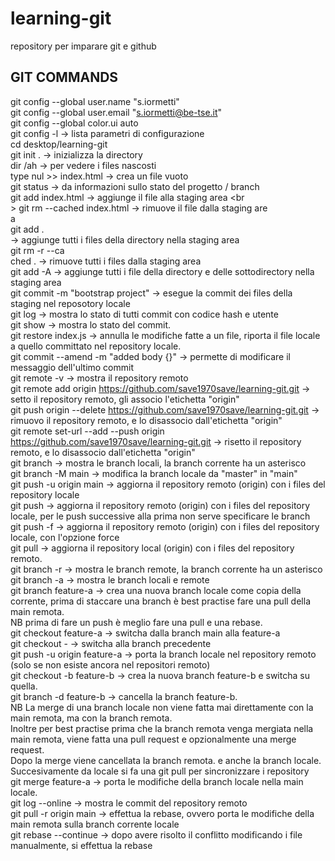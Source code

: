 # learning-git

repository per imparare git e github

GIT COMMANDS
----------------
git config --global user.name "s.iormetti" <br>
git config --global user.email "s.iormetti@be-tse.it" <br>
git config --global color.ui auto <br>
git config -l -> lista parametri di configurazione <br>
cd desktop/learning-git <br>
git init .    -> inizializza la directory <br>
dir /ah       -> per vedere i files nascosti <br>
type nul >> index.html -> crea un file vuoto   <br>
git status             -> da informazioni sullo stato del progetto / branch <br>
git add index.html     -> aggiunge il file alla staging area <br <br>>
git rm --cached index.html  -> rimuove il file dalla staging are <br>a <br>
git add .              <br> -> aggiunge tutti i files della directory nella staging area <br>
git rm -r --ca <br>ched .   -> rimuove tutti i files dalla staging area <br>
git add -A             -> aggiunge tutti i file della directory e delle sottodirectory nella staging area <br>
git commit -m "bootstrap project"  -> esegue la commit dei files della staging nel reposotory locale <br>
git log                -> mostra lo stato di tutti commit con codice hash e utente <br>
git show <codice hash>      -> mostra lo stato del commit. <br>
git restore index.js   -> annulla le modifiche fatte a un file, riporta il file locale a quello committato nel repository locale. <br>
git commit --amend -m "added body {}"    -> permette di modificare il messaggio dell'ultimo commit <br>
git remote -v  ->  mostra il repository remoto <br>
git remote add origin https://github.com/save1970save/learning-git.git    -> setto il repository remoto, gli associo l'etichetta "origin" <br>
git push origin --delete https://github.com/save1970save/learning-git.git  -> rimuovo il repository remoto, e lo disassocio dall'etichetta "origin" <br>
git remote set-url --add --push origin https://github.com/save1970save/learning-git.git -> risetto il repository remoto, e lo disassocio dall'etichetta "origin" <br>
git branch               -> mostra le branch locali, la branch corrente ha un asterisco <br>
git branch -M main       -> modifica la branch locale da "master" in "main"   <br>
git push -u origin main  -> aggiorna il repository remoto (origin) con i files del repository locale <br>
git push                 -> aggiorna il repository remoto (origin) con i files del repository locale, per le push successive alla prima non serve specificare le branch <br>
git push -f              -> aggiorna il repository remoto (origin) con i files del repository locale, con l'opzione force <br>
git pull                 -> aggiorna il repository local (origin) con i files del repository remoto. <br>
git branch -r            -> mostra le branch remote, la branch corrente ha un asterisco <br>
git branch -a            -> mostra le branch locali e remote <br>
git branch feature-a     -> crea una nuova branch locale come copia della corrente, prima di staccare una branch è best practise fare una pull della main remota. <br>
NB prima di fare un push è meglio fare una pull e una rebase. <br>
git checkout feature-a   -> switcha dalla branch main alla feature-a <br>
git checkout -           -> switcha alla branch precedente <br>
git push -u origin feature-a  -> porta la branch locale nel repository remoto (solo se non esiste ancora nel repositori remoto) <br>
git checkout -b feature-b -> crea la nuova branch feature-b e switcha su quella. <br>
git branch -d feature-b   -> cancella la branch feature-b. <br>
NB La merge di una branch locale non viene fatta mai direttamente con la main remota, ma con la branch remota.  <br>
Inoltre per best practise prima che la branch remota venga mergiata nella main remota, viene fatta una pull request e opzionalmente una merge request. <br>
Dopo la merge viene cancellata la branch remota. e anche la branch locale. Succesivamente da locale si fa una git pull per sincronizzare i repository <br>
git merge feature-a       -> porta le modifiche della branch locale nella main locale.  <br>
git log --online          -> mostra le commit del repository remoto <br>
git pull -r origin main   -> effettua la rebase, ovvero porta le modifiche della main remota sulla branch corrente locale <br>
git rebase --continue     -> dopo avere risolto il conflitto modificando i file manualmente, si effettua la rebase <br>
